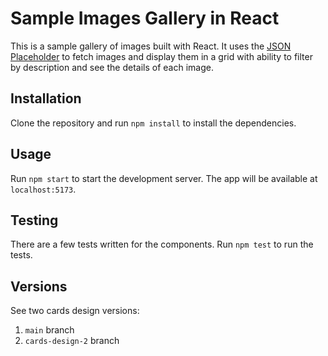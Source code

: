 # Sample Images Gallery in React

This is a sample gallery of images built with React. It uses the [JSON Placeholder](https://jsonplaceholder.typicode.com/) to fetch images and display them in a grid with ability to filter by description and see the details of each image.

## Installation

Clone the repository and run `npm install` to install the dependencies.

## Usage

Run `npm start` to start the development server. The app will be available at `localhost:5173`.

## Testing

There are a few tests written for the components. Run `npm test` to run the tests.

## Versions

See two cards design versions:

1. `main` branch 
2. `cards-design-2` branch
